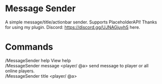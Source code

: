# **Message Sender**
A simple message/title/actionbar sender. Supports PlaceholderAPI!
Thanks for using my plugin. Discord: https://discord.gg/UJNAGjuyhS here.

# **Commands**
/MessageSender help View help<br>
/MessageSender message <player/ @a> <message> send message to player or all online players.<br>
/MessageSender title <player/ @a> <title> <subtitle > send title message to player or all online players.<br>
/MessageSender actionbar <player/ @a> <message> send message to player or all online players.<br>
/MessageSender reload Reload Configuration.<br>
  
# **Permissions**
messagesender.use:
  * To use /MessageSender *
  default: Op

# **Downloads**
You can download here https://www.spigotmc.org/resources/messagesender.101662/
  
 
